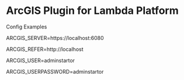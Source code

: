 # ArcGIS Plugin for Lambda Platform
Config Examples

ARCGIS_SERVER=https://localhost:6080

ARCGIS_REFER=http://localhost

ARCGIS_USER=adminstartor

ARCGIS_USERPASSWORD=adminstartor
